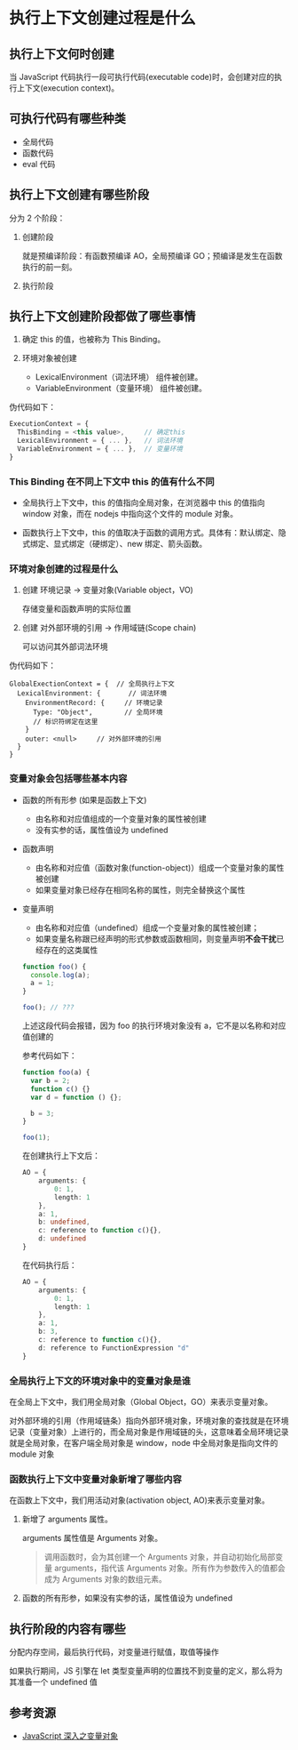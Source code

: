 # 执行上下文创建过程是什么

## 执行上下文何时创建

当 JavaScript 代码执行一段可执行代码(executable code)时，会创建对应的执行上下文(execution context)。

## 可执行代码有哪些种类

- 全局代码
- 函数代码
- eval 代码

## 执行上下文创建有哪些阶段

分为 2 个阶段：

1. 创建阶段

   就是预编译阶段：有函数预编译 AO，全局预编译 GO；预编译是发生在函数执行的前一刻。

2. 执行阶段

## 执行上下文创建阶段都做了哪些事情

1. 确定 this 的值，也被称为 This Binding。

2. 环境对象被创建

   - LexicalEnvironment（词法环境） 组件被创建。
   - VariableEnvironment（变量环境） 组件被创建。

伪代码如下：

```ts
ExecutionContext = {
  ThisBinding = <this value>,     // 确定this
  LexicalEnvironment = { ... },   // 词法环境
  VariableEnvironment = { ... },  // 变量环境
}
```

### This Binding 在不同上下文中 this 的值有什么不同

- 全局执行上下文中，this 的值指向全局对象，在浏览器中 this 的值指向 window 对象，而在 nodejs 中指向这个文件的 module 对象。

- 函数执行上下文中，this 的值取决于函数的调用方式。具体有：默认绑定、隐式绑定、显式绑定（硬绑定）、new 绑定、箭头函数。

### 环境对象创建的过程是什么

1. 创建 环境记录 -> 变量对象(Variable object，VO)

   存储变量和函数声明的实际位置

2. 创建 对外部环境的引用 -> 作用域链(Scope chain)

   可以访问其外部词法环境

伪代码如下：

```ts{3,7}
GlobalExectionContext = {  // 全局执行上下文
  LexicalEnvironment: {       // 词法环境
    EnvironmentRecord: {     // 环境记录
      Type: "Object",        // 全局环境
      // 标识符绑定在这里
    }
    outer: <null>     // 对外部环境的引用
  }
}
```

### 变量对象会包括哪些基本内容

- 函数的所有形参 (如果是函数上下文)

  - 由名称和对应值组成的一个变量对象的属性被创建
  - 没有实参的话，属性值设为 undefined

- 函数声明

  - 由名称和对应值（函数对象(function-object)）组成一个变量对象的属性被创建
  - 如果变量对象已经存在相同名称的属性，则完全替换这个属性

- 变量声明

  - 由名称和对应值（undefined）组成一个变量对象的属性被创建；
  - 如果变量名称跟已经声明的形式参数或函数相同，则变量声明**不会干扰**已经存在的这类属性

  ```ts
  function foo() {
    console.log(a);
    a = 1;
  }

  foo(); // ???
  ```

  上述这段代码会报错，因为 foo 的执行环境对象没有 a，它不是以名称和对应值创建的

  参考代码如下：

  ```ts
  function foo(a) {
    var b = 2;
    function c() {}
    var d = function () {};

    b = 3;
  }

  foo(1);
  ```

  在创建执行上下文后：

  ```ts
  AO = {
      arguments: {
          0: 1,
          length: 1
      },
      a: 1,
      b: undefined,
      c: reference to function c(){},
      d: undefined
  }
  ```

  在代码执行后：

  ```ts
  AO = {
      arguments: {
          0: 1,
          length: 1
      },
      a: 1,
      b: 3,
      c: reference to function c(){},
      d: reference to FunctionExpression "d"
  }
  ```

### 全局执行上下文的环境对象中的变量对象是谁

在全局上下文中，我们用全局对象（Global Object，GO）来表示变量对象。

对外部环境的引用（作用域链条）指向外部环境对象，环境对象的查找就是在环境记录（变量对象）上进行的，而全局对象是作用域链的头，这意味着全局环境记录就是全局对象，在客户端全局对象是 window，node 中全局对象是指向文件的 module 对象

### 函数执行上下文中变量对象新增了哪些内容

在函数上下文中，我们用活动对象(activation object, AO)来表示变量对象。

1. 新增了 arguments 属性。

   arguments 属性值是 Arguments 对象。

   > 调用函数时，会为其创建一个 Arguments 对象，并自动初始化局部变量 arguments，指代该 Arguments 对象。所有作为参数传入的值都会成为 Arguments 对象的数组元素。

2. 函数的所有形参，如果没有实参的话，属性值设为 undefined

## 执行阶段的内容有哪些

分配内存空间，最后执行代码，对变量进行赋值，取值等操作

如果执行期间，JS 引擎在 let 类型变量声明的位置找不到变量的定义，那么将为其准备一个 undefined 值

## 参考资源

- [JavaScript 深入之变量对象](https://github.com/mqyqingfeng/Blog/issues/5)

<br/>
<br/>
<br/>
<Vssue :title="$title" />
